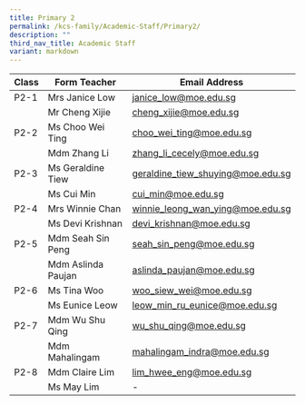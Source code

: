 ```yaml
---
title: Primary 2
permalink: /kcs-family/Academic-Staff/Primary2/
description: ""
third_nav_title: Academic Staff
variant: markdown
---
```

| Class | Form Teacher | Email Address |
| -------- | -------- | -------- |
| P2-1     | Mrs Janice Low     | janice_low@moe.edu.sg     |
|      | Mr Cheng Xijie     | cheng_xijie@moe.edu.sg     |
| P2-2     | Ms Choo Wei Ting     | choo_wei_ting@moe.edu.sg     |
|      | Mdm Zhang Li     | zhang_li_cecely@moe.edu.sg     |
| P2-3     | Ms Geraldine Tiew     | geraldine_tiew_shuying@moe.edu.sg     |
|      | Ms Cui Min     | cui_min@moe.edu.sg     |
| P2-4     | Mrs Winnie Chan     | winnie_leong_wan_ying@moe.edu.sg     |
|      | Ms Devi Krishnan     | devi_krishnan@moe.edu.sg     |
| P2-5     | Mdm Seah Sin Peng     | seah_sin_peng@moe.edu.sg     |
|      | Mdm Aslinda Paujan     | aslinda_paujan@moe.edu.sg     |
| P2-6    | Ms Tina Woo     | woo_siew_wei@moe.edu.sg     |
|      | Ms Eunice Leow     | leow_min_ru_eunice@moe.edu.sg     |
| P2-7     | Mdm Wu Shu Qing     | wu_shu_qing@moe.edu.sg     |
|      | Mdm Mahalingam     | mahalingam_indra@moe.edu.sg     |
| P2-8     | Mdm Claire Lim     | lim_hwee_eng@moe.edu.sg     |
|      | Ms May Lim     | -    |